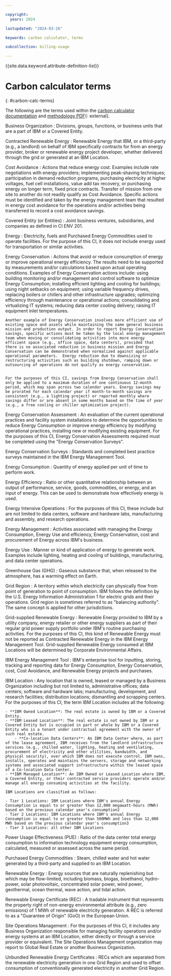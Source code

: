 ```yaml
---

copyright:
  years: 2024

lastupdated: "2024-03-26"

keywords: carbon calculator, terms

subcollection: billing-usage

---
```


{{site.data.keyword.attribute-definition-list}}

# Carbon calculator terms
{: #carbon-calc-terms}

The following are the terms used within the [carbon calculator documentation](/docs/billing-usage?topic=billing-usage-what-is-cloud-calc) and [methodology PDF](https://cloud.ibm.com/media/docs/downloads/billing-usage/carbon-calc-method-v2.pdf){: external}.


Business Organization
:   Divisions, groups, functions, or business units that are a part of IBM or a Covered Entity.

Contracted Renewable Energy
:   Renewable Energy that IBM, or a third-party (e.g., a landlord) on behalf of IBM specifically contracts for from an energy provider, broker or renewable energy project developer, whether delivered through the grid or generated at an IBM Location.

Cost Avoidance
:   Actions that reduce energy cost. Examples include rate negotiations with energy providers; implementing peak-shaving techniques; participation in demand reduction programs, purchasing electricity at higher voltages, fuel cell installations, value add tax recovery, or purchasing energy on longer term, fixed price contracts. Transfer of mission from one site to another do not readily qualify as Cost Avoidance. Specific actions must be identified and taken by the energy management team that resulted in energy cost avoidance for the operations and/or activities being transferred to record a cost avoidance savings.

Covered Entity (or Entities)
:   Joint business ventures, subsidiaries, and companies as defined in CI ENV 201.

Energy
:   Electricity, fuels and Purchased Energy Commodities used to operate facilities. For the purpose of this CI, it does not include energy used for transportation or similar activities.

Energy Conservation
:   Actions that avoid or reduce consumption of energy or improve operational energy efficiency. The results need to be supported by measurements and/or calculations based upon actual operating conditions. Examples of Energy Conservation actions include: using  building monitoring and/or management and control software to optimize Energy Consumption; installing efficient lighting and cooling for buildings; using night setbacks on equipment; using variable frequency drives, replacing boilers or chillers and other infrastructure upgrades; optimizing efficiency through maintenance or operational actions; consolidating and virtualizing IT systems; reducing data center cooling delivery; raising IT equipment inlet temperatures.

    Another example of Energy Conservation involves more efficient use of existing space and assets while maintaining the same general business mission and production output. In order to report Energy Conservation savings, specific actions must be taken by the local energy management team when moving or consolidating activities into more energy efficient space (e.g., office space, data centers), provided that there is no associated reduction in business mission and Energy Conservation can be demonstrated when normalized against applicable operational parameters.  Energy reduction due to downsizing or restructuring activities such as building shutdown, ramping down or outsourcing of operations do not qualify as energy conservation.


    For the purposes of this CI, savings from Energy Conservation shall only be applied to a maximum duration of one continuous 12-month period, which may span across two calendar years. Energy savings may be prorated for each calendar year if month-to-month savings are consistent (e.g., a lighting project) or reported monthly where savings differ or are absent in some months based on the time of year (e.g., a free cooling or chiller optimization project).

Energy Conservation Assessment
:   An evaluation of the current operational practices and facility system installations to determine the opportunities to reduce Energy Consumption or improve energy efficiency by modifying operational practices, installing new or modifying existing equipment. For the purposes of this CI, Energy Conservation Assessments required must be completed using the "Energy Conservation Surveys".


Energy Conservation Surveys
:   Standards and completed best practice surveys maintained in the IBM Energy Management Tool.

Energy Consumption
:   Quantity of energy applied per unit of time to perform work.

Energy Efficiency
:   Ratio or other quantitative relationship between an output of performance, service, goods, commodities, or energy, and an input of energy.  This can be used to demonstrate how effectively energy is used.

Energy Intensive Operations
:   For the purposes of this CI, these include but are not limited to data centers, software and hardware labs, manufacturing and assembly, and research operations.

Energy Management
:   Activities associated with managing the Energy Consumption, Energy Use and efficiency, Energy Conservation, cost and procurement of Energy across IBM's business.

Energy Use
:   Manner or kind of application of energy to generate work. Examples include lighting, heating and cooling of buildings, manufacturing, and data center operations.


Greenhouse Gas (GHG)
:   Gaseous substance that, when released to the atmosphere, has a warming effect on Earth.

Grid Region
:   A territory within which electricity can physically flow from point of generation to point of consumption.  IBM follows the definition by the U.S. Energy Information Administration 1 for electric grids and their operations.  Grid region is sometimes referred to as "balancing authority". The same concept is applied for other jurisdictions.

Grid-supplied Renewable Energy
:   Renewable Energy provided to IBM by a utility company, energy retailer or other energy suppliers as part of their regular grid power supply portfolio under IBM's routine purchasing activities. For the purposes of this CI, this kind of Renewable Energy must not be reported as Contracted Renewable Energy in the IBM Energy Management Tool. Grid-supplied Renewable Energy consumed at IBM Locations will be determined by Corporate Environmental Affairs.

IBM Energy Management Tool
:   IBM's enterprise tool for inputting, storing, tracking and reporting data for Energy Consumption, Energy Conservation, cost, Cost Avoidance, and Renewable Energy projects and purchases.

IBM Location
:   Any location that is owned, leased or managed by a Business Organization including but not limited to, administrative offices; data centers; software and hardware labs; manufacturing, development, and research facilities; distribution locations; dismantling and scrapping centers. For the purposes of this CI, the term IBM Location includes all the following:

    - **IBM Owned Location**: The real estate is owned by IBM or a Covered Entity.
    - **IBM Leased Location**: The real estate is not owned by IBM or a Covered Entity but is occupied in part or whole by IBM or a Covered Entity who is a tenant under contractual agreement with the owner of such real estate.
        - **Co-location Data Centers**: An IBM Data Center where, as part of the lease agreement, IBM receives from the landlord infrastructure services (e.g., chilled water, lighting, heating and ventilating, procurement of electricity and other utilities, bandwidth, and physical security), over which IBM does not execute control. IBM owns, installs, operates and maintains the servers, storage and networking systems and associated support infrastructure within the leased space of a Co-location Data Center.
    - **IBM Managed Location**: An IBM Owned or Leased Location where IBM, a Covered Entity, or their contracted service providers operate and/or manage all energy consuming activities at the facility.

    IBM Locations are classified as follows:

    - Tier 1 Locations: IBM Locations where IBM's annual Energy Consumption is equal to or greater than 12,000 megawatt-hours (MWh) based on the previous calendar year's consumption2
    - Tier 2 Locations: IBM Locations where IBM's annual Energy Consumption is equal to or greater than 500MWh and less than 12,000 MWh based on the previous calendar year's consumption3
    - Tier 3 Locations: all other IBM Locations

Power Usage Effectiveness (PUE)
:   Ratio of the data center total energy consumption to information technology equipment energy consumption, calculated, measured or assessed across the same period.

Purchased Energy Commodities
:   Steam, chilled water and hot water generated by a third-party and supplied to an IBM Location.

Renewable Energy
:   Energy sources that are naturally replenishing but which may be flow-limited, including biomass, biogas, bioethanol, hydro-power, solar photovoltaic, concentrated solar power, wind power, geothermal, ocean thermal, wave action, and tidal action.

Renewable Energy Certificate (REC)
:   A tradable instrument that represents the property right of non-energy environmental attribute (e.g., zero emissions) of 1 MWh of renewable electricity generation. A REC is referred to as a "Guarantee of Origin" (GoO) in the European Union.

Site Operations Management
:   For the purposes of this CI, it includes any Business Organization responsible for managing facility operations and/or energy systems at an IBM Location, either directly or through a service provider or equivalent. The Site Operations Management organization may report to Global Real Estate or another Business Organization.

Unbundled Renewable Energy Certificates
:   RECs which are separated from the renewable electricity generation in one Grid Region and used to offset consumption of conventionally generated electricity in another Grid Region.
